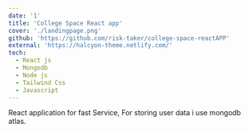 ```yaml
---
date: '1'
title: 'College Space React app'
cover: './landingpage.png'
github: 'https://github.com/risk-taker/college-space-reactAPP'
external: 'https://halcyon-theme.netlify.com/'
tech:
  - React js
  - Mongodb
  - Node js
  - Tailwind Css
  - Javascript
---
```


React application for fast Service, For storing user data i use mongodb atlas.
